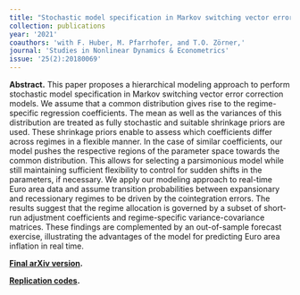 ```yaml
---
title: "Stochastic model specification in Markov switching vector error correction models. [doi](https://doi.org/10.1515/snde-2018-0069)"
collection: publications
year: '2021'
coauthors: 'with F. Huber, M. Pfarrhofer, and T.O. Zörner,'
journal: 'Studies in Nonlinear Dynamics & Econometrics'
issue: '25(2):20180069'
---
```

**Abstract.** This paper proposes a hierarchical modeling approach to perform stochastic model specification in Markov switching vector error correction models. We assume that a common distribution gives rise to the regime-specific regression coefficients. The mean as well as the variances of this distribution are treated as fully stochastic and suitable shrinkage priors are used. These shrinkage priors enable to assess which coefficients differ across regimes in a flexible manner. In the case of similar coefficients, our model pushes the respective regions of the parameter space towards the common distribution. This allows for selecting a parsimonious model while still maintaining sufficient flexibility to control for sudden shifts in the parameters, if necessary. We apply our modeling approach to real-time Euro area data and assume transition probabilities between expansionary and recessionary regimes to be driven by the cointegration errors. The results suggest that the regime allocation is governed by a subset of short-run adjustment coefficients and regime-specific variance-covariance matrices. These findings are complemented by an out-of-sample forecast exercise, illustrating the advantages of the model for predicting Euro area inflation in real time.

[**Final arXiv version**](https://arxiv.org/pdf/1807.00529.pdf)**.**

[**Replication codes**](https://www.dropbox.com/s/tvmu6besokoxtwu/HHPZ2020.zip?dl=0)**.**
